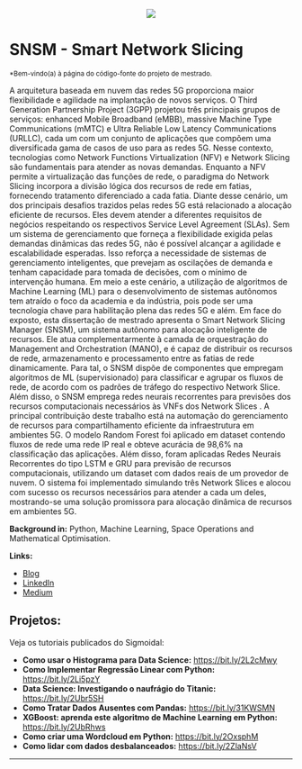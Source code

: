 <p align="center">
  <img src="banner.png" >
</p>

# SNSM - Smart Network Slicing
<sub>*Bem-vindo(a) à página do código-fonte do projeto de mestrado.</sub>

A arquitetura baseada em nuvem das redes 5G proporciona maior flexibilidade e agilidade na implantação de novos serviços. O Third Generation Partnership Project (3GPP) projetou três principais grupos de serviços: enhanced Mobile Broadband (eMBB), massive Machine Type Communications (mMTC) e Ultra Reliable Low Latency Communications (URLLC), cada um com um conjunto de aplicações que compõem uma diversificada gama de casos de uso para as redes 5G. Nesse contexto, tecnologias como Network Functions Virtualization (NFV) e Network Slicing são fundamentais para atender as novas demandas. Enquanto a NFV permite a virtualização das funções de rede, o paradigma do Network Slicing incorpora a divisão lógica dos recursos de rede em fatias, fornecendo tratamento diferenciado a cada fatia. Diante desse cenário, um dos principais desafios trazidos pelas redes 5G está relacionado a alocação eficiente de recursos. Eles devem atender a diferentes requisitos de negócios respeitando os respectivos Service Level Agreement (SLAs). Sem um sistema de gerenciamento que forneça a flexibilidade exigida pelas demandas dinâmicas das redes 5G, não é possível alcançar a agilidade e escalabilidade esperadas. Isso reforça a necessidade de sistemas de gerenciamento inteligentes, que prevejam as oscilações de demanda e tenham capacidade para tomada de decisões, com o mínimo de intervenção humana. Em meio a este cenário, a utilização de algoritmos de Machine Learning (ML) para o desenvolvimento de sistemas autônomos tem atraído o foco da academia e da indústria, pois pode ser uma tecnologia chave para habilitação plena das redes 5G e além. Em face do exposto, esta dissertação de mestrado apresenta o Smart Network Slicing Manager (SNSM), um sistema autônomo para alocação inteligente de recursos. Ele atua complementarmente à camada de orquestração do Management and Orchestration (MANO), e é capaz de distribuir os recursos de rede, armazenamento e processamento entre as fatias de rede dinamicamente. Para tal, o SNSM dispõe de componentes que empregam algoritmos de ML (supervisionado) para classificar e agrupar os fluxos de rede, de acordo com os padrões de tráfego do respectivo Network Slice. Além disso, o SNSM emprega redes neurais recorrentes para previsões dos recursos computacionais necessários às VNFs dos Network Slices . A principal contribuição deste trabalho está na automação do gerenciamento de recursos para compartilhamento eficiente da infraestrutura em ambientes 5G. O modelo Random Forest foi aplicado em dataset contendo fluxos de rede uma rede IP real e obteve acurácia de 98,6% na classificação das aplicações. Além disso, foram aplicadas Redes Neurais Recorrentes do tipo LSTM e GRU para previsão de recursos computacionais, utilizando um dataset com dados reais de um provedor de nuvem. O sistema foi implementado simulando três Network Slices e alocou com sucesso os recursos necessários para atender a cada um deles, mostrando-se uma solução promissora para alocação dinâmica de recursos em ambientes 5G.
  
**Background in:** Python, Machine Learning, Space Operations and Mathematical Optimisation.

**Links:**
* [Blog](http://sigmoidal.ai)
* [LinkedIn](https://www.linkedin.com/in/carlosfab)
* [Medium](https://www.medium.com)


## Projetos:
Veja os tutoriais publicados do Sigmoidal:

* **Como usar o Histograma para Data Science:** https://bit.ly/2L2cMwy
* **Como Implementar Regressão Linear com Python:** https://bit.ly/2Li5pzY
* **Data Science: Investigando o naufrágio do Titanic:** https://bit.ly/2Ubr5SH
* **Como Tratar Dados Ausentes com Pandas:** https://bit.ly/31KWSMN
* **XGBoost: aprenda este algoritmo de Machine Learning em Python:** https://bit.ly/2UbRhws
* **Como criar uma Wordcloud em Python:** https://bit.ly/2OxsphM
* **Como lidar com dados desbalanceados:** https://bit.ly/2ZlaNsV

---


